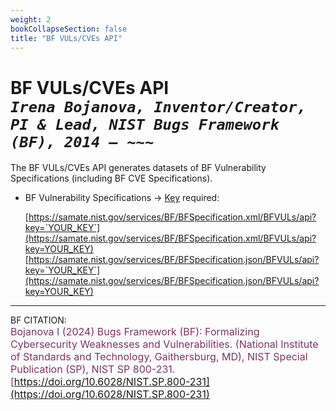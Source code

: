```yaml
---
weight: 2
bookCollapseSection: false
title: "BF VULs/CVEs API"
---
```


<!-- Google tag (gtag.js) -->
<script async src="https://www.googletagmanager.com/gtag/js?id=G-PJ364XPP9F"></script>
<script>
  window.dataLayer = window.dataLayer || [];
  function gtag(){dataLayer.push(arguments);}
  gtag('js', new Date());

  gtag('config', 'G-PJ364XPP9F');
</script>

# BF VULs/CVEs API <br/>_`Irena Bojanova, Inventor/Creator, PI & Lead, NIST Bugs Framework (BF), 2014 – ~~~`_

The BF VULs/CVEs API generates datasets of BF Vulnerability Specifications (including BF CVE Specifications).

- BF Vulnerability Specifications &rarr; [Key](https://forms.gle/SRZyva5Vn1i4dQQ2A) required:

  [https://samate.nist.gov/services/BF/BFSpecification.xml/BFVULs/api?key=`YOUR_KEY`](https://samate.nist.gov/services/BF/BFSpecification.xml/BFVULs/api?key=YOUR_KEY)<br/>
  [https://samate.nist.gov/services/BF/BFSpecification.json/BFVULs/api?key=`YOUR_KEY`](https://samate.nist.gov/services/BF/BFSpecification.json/BFVULs/api?key=YOUR_KEY)

_________________________________

BF CITATION: <br/>
<l style="font-size: 16px; color: #7D3368"> Bojanova I (2024) Bugs Framework (BF): Formalizing Cybersecurity Weaknesses and Vulnerabilities. (National Institute of Standards and Technology, Gaithersburg, MD), NIST Special Publication (SP), NIST SP 800-231. [https://doi.org/10.6028/NIST.SP.800-231](https://doi.org/10.6028/NIST.SP.800-231)</l>  <br/>
